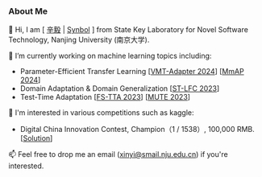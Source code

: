 ### About Me

👯 Hi, I am [ [辛毅](https://synbol.github.io/) | [Synbol](https://synbol.github.io/) ] from State Key Laboratory for Novel Software Technology, Nanjing University (南京大学).

🔭  I’m currently working on machine learning topics including:

- Parameter-Efficient Transfer Learning [[VMT-Adapter 2024](https://arxiv.org/abs/2312.08733)] [[MmAP 2024](https://arxiv.org/abs/2312.08636)]
- Domain Adaptation & Domain Generalization [[ST-LFC 2023](https://link.springer.com/chapter/10.1007/978-3-031-30678-5_7)]
- Test-Time Adaptation [[FS-TTA 2023]()] [[MUTE 2023]()]

🌱  I'm interested in various competitions such as kaggle:

- Digital China Innovation Contest, Champion（1 / 1538）, 100,000 RMB. [[Solution](https://github.com/synbol/Kaggle-Contests/tree/main/1.Digital%20China%20Innovation%20Contest)]


📫 Feel free to drop me an email (xinyi@smail.nju.edu.cn) if you're interested.

<!--
Here are some ideas to get you started:

- 🔭 I’m currently working on ...
- 🌱 I’m currently learning ...
- 👯 I’m looking to collaborate on ...
- 🤔 I’m looking for help with ...
- 💬 Ask me about ...
- 📫 How to reach me: ...
- 😄 Pronouns: ...
- ⚡ Fun fact: ...

-->

